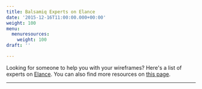 ```yaml
---
title: Balsamiq Experts on Elance
date: '2015-12-16T11:00:00.000+00:00'
weight: 100
menu:
  menuresources:
    weight: 100
draft: ''

---
```


Looking for someone to help you with your wireframes? Here's a list of experts on [Elance](http://www.elance.com). You can also find more resources on [this page](/resources/lookingforhelp/).

* * *

<script type="text/javascript" src="https://syndication.elance.com/syndication/inject.js/372" async="true"></script>
